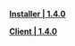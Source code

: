 **[Installer | 1.4.0](download.bluepoch.com/en/Reverse1999_v1.4.1_en.exe?source_caller=ui&shortlink=83rlsgsh&c=1.4Download_Website_pc&pid=Website&af_xp=custom)**

**[Client | 1.4.0](download.bluepoch.com/en/41397_global_release_stype_4_res_102.0.230_app_1.4.0_61a37bdded0336ea1aa055b4b083a893.zip)**